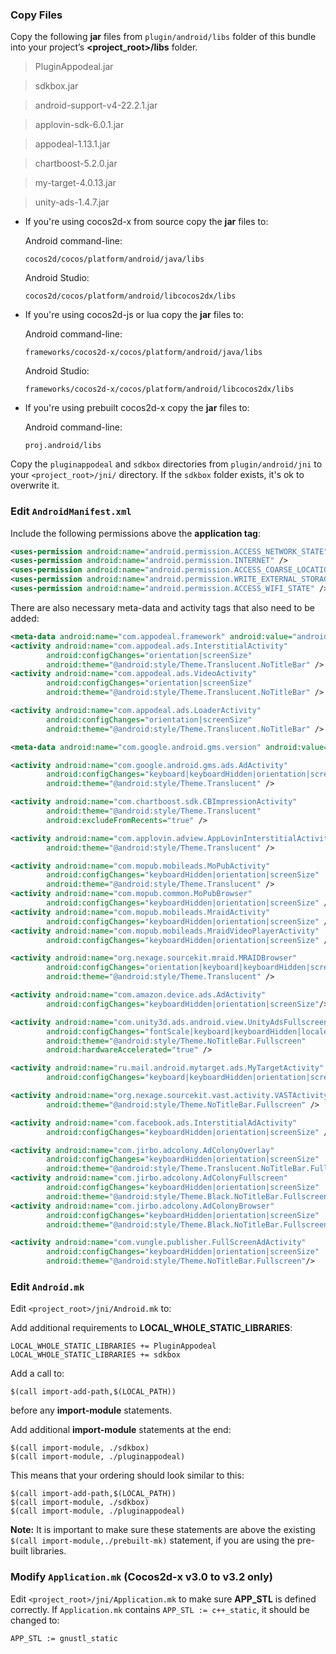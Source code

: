 ### Copy Files
Copy the following __jar__ files from `plugin/android/libs` folder of this
bundle into your project’s __<project_root>/libs__ folder.

> PluginAppodeal.jar

> sdkbox.jar

> android-support-v4-22.2.1.jar

> applovin-sdk-6.0.1.jar

> appodeal-1.13.1.jar

> chartboost-5.2.0.jar

> my-target-4.0.13.jar

> unity-ads-1.4.7.jar


* If you're using cocos2d-x from source copy the __jar__ files to:

	Android command-line:
	```
	cocos2d/cocos/platform/android/java/libs
	```

	Android Studio:
	```
	cocos2d/cocos/platform/android/libcocos2dx/libs
	```

* If you're using cocos2d-js or lua copy the __jar__ files to:

	Android command-line:
	```
	frameworks/cocos2d-x/cocos/platform/android/java/libs
	```

	Android Studio:
	```
	frameworks/cocos2d-x/cocos/platform/android/libcocos2dx/libs
	```

* If you're using prebuilt cocos2d-x copy the __jar__ files to:

	Android command-line:
	```
	proj.android/libs
	```

Copy the `pluginappodeal` and `sdkbox` directories from `plugin/android/jni` to your `<project_root>/jni/` directory. If the `sdkbox` folder exists, it's ok to overwrite it.

### Edit `AndroidManifest.xml`
Include the following permissions above the __application tag__:
```xml
<uses-permission android:name="android.permission.ACCESS_NETWORK_STATE" />
<uses-permission android:name="android.permission.INTERNET" />
<uses-permission android:name="android.permission.ACCESS_COARSE_LOCATION" />
<uses-permission android:name="android.permission.WRITE_EXTERNAL_STORAGE" />
<uses-permission android:name="android.permission.ACCESS_WIFI_STATE" />
```

There are also necessary meta-data and activity tags that also need to be added:
```xml
<meta-data android:name="com.appodeal.framework" android:value="android" />
<activity android:name="com.appodeal.ads.InterstitialActivity"
        android:configChanges="orientation|screenSize"
        android:theme="@android:style/Theme.Translucent.NoTitleBar" />
<activity android:name="com.appodeal.ads.VideoActivity"
        android:configChanges="orientation|screenSize"
        android:theme="@android:style/Theme.Translucent.NoTitleBar" />

<activity android:name="com.appodeal.ads.LoaderActivity"
        android:configChanges="orientation|screenSize"
        android:theme="@android:style/Theme.Translucent.NoTitleBar" />

<meta-data android:name="com.google.android.gms.version" android:value="@integer/google_play_services_version" />

<activity android:name="com.google.android.gms.ads.AdActivity"
        android:configChanges="keyboard|keyboardHidden|orientation|screenLayout|uiMode|screenSize|smallestScreenSize"
        android:theme="@android:style/Theme.Translucent" />

<activity android:name="com.chartboost.sdk.CBImpressionActivity"
        android:theme="@android:style/Theme.Translucent"
        android:excludeFromRecents="true" />

<activity android:name="com.applovin.adview.AppLovinInterstitialActivity"
        android:theme="@android:style/Theme.Translucent" />

<activity android:name="com.mopub.mobileads.MoPubActivity"
        android:configChanges="keyboardHidden|orientation|screenSize"
        android:theme="@android:style/Theme.Translucent" />
<activity android:name="com.mopub.common.MoPubBrowser"
        android:configChanges="keyboardHidden|orientation|screenSize" />
<activity android:name="com.mopub.mobileads.MraidActivity"
        android:configChanges="keyboardHidden|orientation|screenSize" />
<activity android:name="com.mopub.mobileads.MraidVideoPlayerActivity"
        android:configChanges="keyboardHidden|orientation|screenSize" />

<activity android:name="org.nexage.sourcekit.mraid.MRAIDBrowser"
        android:configChanges="orientation|keyboard|keyboardHidden|screenSize"
        android:theme="@android:style/Theme.Translucent" />

<activity android:name="com.amazon.device.ads.AdActivity"
        android:configChanges="keyboardHidden|orientation|screenSize"/>

<activity android:name="com.unity3d.ads.android.view.UnityAdsFullscreenActivity"
        android:configChanges="fontScale|keyboard|keyboardHidden|locale|mnc|mcc|navigation|orientation|screenLayout|screenSize|smallestScreenSize|uiMode|touchscreen"
        android:theme="@android:style/Theme.NoTitleBar.Fullscreen"
        android:hardwareAccelerated="true" />

<activity android:name="ru.mail.android.mytarget.ads.MyTargetActivity"
        android:configChanges="keyboard|keyboardHidden|orientation|screenLayout|uiMode|screenSize|smallestScreenSize"/>

<activity android:name="org.nexage.sourcekit.vast.activity.VASTActivity"
        android:theme="@android:style/Theme.NoTitleBar.Fullscreen" />

<activity android:name="com.facebook.ads.InterstitialAdActivity"
        android:configChanges="keyboardHidden|orientation|screenSize" />

<activity android:name="com.jirbo.adcolony.AdColonyOverlay"
        android:configChanges="keyboardHidden|orientation|screenSize"
        android:theme="@android:style/Theme.Translucent.NoTitleBar.Fullscreen" />
<activity android:name="com.jirbo.adcolony.AdColonyFullscreen"
        android:configChanges="keyboardHidden|orientation|screenSize"
        android:theme="@android:style/Theme.Black.NoTitleBar.Fullscreen" />
<activity android:name="com.jirbo.adcolony.AdColonyBrowser"
        android:configChanges="keyboardHidden|orientation|screenSize"
        android:theme="@android:style/Theme.Black.NoTitleBar.Fullscreen" />

<activity android:name="com.vungle.publisher.FullScreenAdActivity"
        android:configChanges="keyboardHidden|orientation|screenSize"
        android:theme="@android:style/Theme.NoTitleBar.Fullscreen"/>
```

### Edit `Android.mk`
Edit `<project_root>/jni/Android.mk` to:

Add additional requirements to __LOCAL_WHOLE_STATIC_LIBRARIES__:
```
LOCAL_WHOLE_STATIC_LIBRARIES += PluginAppodeal
LOCAL_WHOLE_STATIC_LIBRARIES += sdkbox
```

Add a call to:
```
$(call import-add-path,$(LOCAL_PATH))
```
before any __import-module__ statements.

Add additional __import-module__ statements at the end:
```
$(call import-module, ./sdkbox)
$(call import-module, ./pluginappodeal)
```

This means that your ordering should look similar to this:
```
$(call import-add-path,$(LOCAL_PATH))
$(call import-module, ./sdkbox)
$(call import-module, ./pluginappodeal)
```

  __Note:__ It is important to make sure these statements are above the existing `$(call import-module,./prebuilt-mk)` statement, if you are using the pre-built libraries.

### Modify `Application.mk` (Cocos2d-x v3.0 to v3.2 only)
Edit `<project_root>/jni/Application.mk` to make sure __APP_STL__ is defined
correctly. If `Application.mk` contains `APP_STL := c++_static`, it should be
changed to:
```
APP_STL := gnustl_static
```
